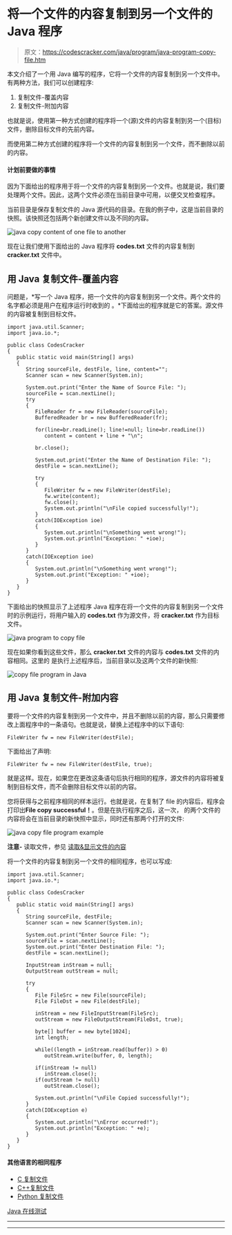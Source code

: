 # 将一个文件的内容复制到另一个文件的 Java 程序

> 原文：<https://codescracker.com/java/program/java-program-copy-file.htm>

本文介绍了一个用 Java 编写的程序，它将一个文件的内容复制到另一个文件中。有两种方法，我们可以创建程序:

1.  复制文件-覆盖内容
2.  复制文件-附加内容

也就是说，使用第一种方式创建的程序将一个(源)文件的内容复制到另一个(目标)文件，删除目标文件的先前内容。

而使用第二种方式创建的程序将一个文件的内容复制到另一个文件，而不删除以前的内容。

#### 计划前要做的事情

因为下面给出的程序用于将一个文件的内容复制到另一个文件。也就是说，我们要处理两个文件。因此，这两个文件必须在当前目录中可用，以便交叉检查程序。

当前目录是保存复制文件的 Java 源代码的目录。在我的例子中，这是当前目录的快照。该快照还包括两个新创建文件以及不同的内容。

![java copy content of one file to another](img/9842689e75884a1baae1ac1d4d273c02.png)

现在让我们使用下面给出的 Java 程序将 **codes.txt** 文件的内容复制到 **cracker.txt** 文件中。

## 用 Java 复制文件-覆盖内容

问题是，*写一个 Java 程序，把一个文件的内容复制到另一个文件。两个文件的名字都必须是用户在程序运行时收到的 。*下面给出的程序就是它的答案。源文件的内容被复制到目标文件。

```
import java.util.Scanner;
import java.io.*;

public class CodesCracker
{
   public static void main(String[] args)
   {
      String sourceFile, destFile, line, content="";
      Scanner scan = new Scanner(System.in);

      System.out.print("Enter the Name of Source File: ");
      sourceFile = scan.nextLine();
      try
      {
         FileReader fr = new FileReader(sourceFile);
         BufferedReader br = new BufferedReader(fr);

         for(line=br.readLine(); line!=null; line=br.readLine())
            content = content + line + "\n";

         br.close();

         System.out.print("Enter the Name of Destination File: ");
         destFile = scan.nextLine();

         try
         {
            FileWriter fw = new FileWriter(destFile);
            fw.write(content);
            fw.close();
            System.out.println("\nFile copied successfully!");
         }
         catch(IOException ioe)
         {
            System.out.println("\nSomething went wrong!");
            System.out.println("Exception: " +ioe);
         }
      }
      catch(IOException ioe)
      {
         System.out.println("\nSomething went wrong!");
         System.out.print("Exception: " +ioe);
      }
   }
}
```

下面给出的快照显示了上述程序 Java 程序在将一个文件的内容复制到另一个文件时的示例运行，将用户输入的 **codes.txt** 作为源文件，将 **cracker.txt** 作为目标文件。

![java program to copy file](img/0c04d7daa89fc53f539c51630b78adad.png)

现在如果你看到这些文件，那么 **cracker.txt** 文件的内容与 **codes.txt** 文件的内容相同。这里的 是执行上述程序后，当前目录以及这两个文件的新快照:

![copy file program in Java](img/27adbb07e78d24c97b82342684da16a7.png)

## 用 Java 复制文件-附加内容

要将一个文件的内容复制到另一个文件中，并且不删除以前的内容，那么只需要修改上面程序中的一条语句。也就是说，替换上述程序中的以下语句:

```
FileWriter fw = new FileWriter(destFile);
```

下面给出了声明:

```
FileWriter fw = new FileWriter(destFile, true);
```

就是这样。现在，如果您在更改这条语句后执行相同的程序，源文件的内容将被复制到目标文件，而不会删除目标文件以前的内容。

您将获得与之前程序相同的样本运行。也就是说，在复制了 file 的内容后，程序会打印出**File copy successful！**。但是在执行程序之后，这一次， 的两个文件的内容将会在当前目录的新快照中显示，同时还有那两个打开的文件:

![java copy file program example](img/8d7f28806c97876ec066ab61cb6e1949.png)

**注意-** 读取文件，参见 [读取&显示文件的内容](/java/program/java-program-read-and-display-file.htm)

将一个文件的内容复制到另一个文件的相同程序，也可以写成:

```
import java.util.Scanner;
import java.io.*;

public class CodesCracker
{
   public static void main(String[] args)
   {
      String sourceFile, destFile;
      Scanner scan = new Scanner(System.in);

      System.out.print("Enter Source File: ");
      sourceFile = scan.nextLine();
      System.out.print("Enter Destination File: ");
      destFile = scan.nextLine();

      InputStream inStream = null;
      OutputStream outStream = null;

      try
      {
         File FileSrc = new File(sourceFile);
         File FileDst = new File(destFile);

         inStream = new FileInputStream(FileSrc);
         outStream = new FileOutputStream(FileDst, true);

         byte[] buffer = new byte[1024];
         int length;

         while((length = inStream.read(buffer)) > 0)
            outStream.write(buffer, 0, length);

         if(inStream != null)
            inStream.close();
         if(outStream != null)
            outStream.close();

         System.out.println("\nFile Copied successfully!");
      }
      catch(IOException e)
      {
         System.out.println("\nError occurred!");
         System.out.println("Exception: " +e);
      }
   }
}
```

#### 其他语言的相同程序

*   [C 复制文件](/c/program/c-program-copy-file.htm)
*   [C++复制文件](/cpp/program/cpp-program-copy-file.htm)
*   [Python 复制文件](/python/program/python-program-copy-files.htm)

[Java 在线测试](/exam/showtest.php?subid=1)

* * *

* * *